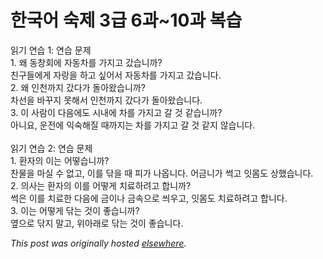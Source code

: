# 한국어 숙제 3급 6과~10과 복습

<p>읽기 연습 1: 연습 문제<br>1. 왜 동창회에 자동차를 가지고 갔습니까?<br>친구들에게 자랑을 하고 싶어서 자동차를 가지고 갔습니다.<br>2. 왜 인천까지 갔다가 돌아왔습니까?<br>차선을 바꾸지 못해서 인천까지 갔다가 돌아왔습니다.<br>3. 이 사람이 다음에도 시내에 차를 가지고 갈 것 같습니까?<br>아니요, 운전에 익숙해질 때까지는 차를 가지고 갈 것 같지 않습니다.<br><br>읽기 연습 2: 연습 문제<br>1. 환자의 이는 어떻습니까?<br>찬물을 마실 수 없고, 이를 닦을 때 피가 나옵니다. 어금니가 썩고 잇몸도 상했습니다.<br>2. 의사는 환자의 이를 어떻게 치료하려고 합니까?<br>썩은 이를 치료한 다음에 금이나 금속으로 씌우고, 잇몸도 치료하려고 합니다.<br>3. 이는 어떻게 닦는 것이 좋습니까?<br>옆으로 닦지 말고, 위아래로 닦는 것이 좋습니다.</p>


*This post was originally hosted [elsewhere](http://planspace.blogspot.com/2009/05/3-610.html).*
